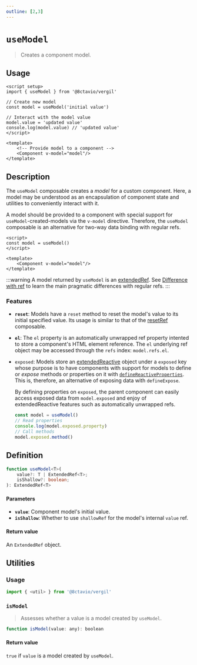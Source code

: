 ```yaml
---
outline: [2,3]
---
```


# `useModel`

> Creates a component model.

## Usage

```vue
<script setup>
import { useModel } from '@8ctavio/vergil'

// Create new model
const model = useModel('initial value')

// Interact with the model value
model.value = 'updated value'
console.log(model.value) // 'updated value'
</script>

<template>
    <!-- Provide model to a component -->
    <Component v-model="model"/>
</template>
```

## Description

The `useModel` composable creates a *model* for a custom component. Here, a model may be understood as an encapsulation of component state and utilities to conveniently interact with it.

A model should be provided to a component with special support for `useModel`-created-models via the `v-model` directive. Therefore, the `useModel` composable is an alternative for two-way data binding with regular refs.

```vue
<script>
const model = useModel()
</script>

<template>
    <Component v-model="model"/>
</template>
```

:::warning
A model returned by `useModel` is an [extendedRef](/composables/extendedRef). See [Difference with ref](/composables/extendedRef#difference-with-ref) to learn the main pragmatic differences with regular refs.
:::


### Features

- **`reset`**: Models have a `reset` method to reset the model's value to its initial specified value. Its usage is similar to that of the [resetRef](/composables/resetRef) composable.

- **`el`**: The `el` property is an automatically unwrapped ref property intented to store a component's HTML element reference. The `el` underlying ref object may be accessed through the `refs` index: `model.refs.el`.

- `exposed`: Models store an [extendedReactive](/composables/extendedReactive) object under a  `exposed` key whose purpose is to have components with support for models to define or *expose* methods or properties on it with [`defineReactiveProperties`](/composables/defineReactiveProperties). This is, therefore, an alternative of exposing data with `defineExpose`.
    
    By defining properties on `exposed`, the parent component can easily access exposed data from `model.exposed` and enjoy of extendedReactive features such as automatically unwrapped refs.

    ```js
    const model = useModel()
    // Read properties
    console.log(model.exposed.property)
    // Call methods
    model.exposed.method()
    ```

## Definition

```ts
function useModel<T>(
    value?: T | ExtendedRef<T>;
    isShallow?: boolean;
): ExtendedRef<T>
```

#### Parameters

- **`value`**: Component model's initial value.
- **`isShallow`**: Whether to use `shallowRef` for the model's internal `value` ref.

#### Return value

An `ExtendedRef` object.

## Utilities

### Usage

```js
import { <util> } from '@8ctavio/vergil'
```

### `isModel`

> Assesses whether a value is a model created by `useModel`.

```js
function isModel(value: any): boolean
```

#### Return value

`true` if `value` is a model created by `useModel`.